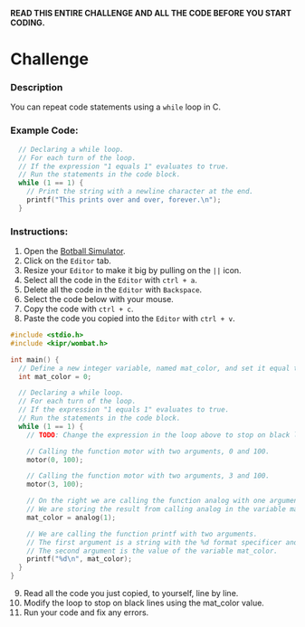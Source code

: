 **READ THIS ENTIRE CHALLENGE AND ALL THE CODE BEFORE YOU START CODING.**

# Challenge

### Description

You can repeat code statements using a `while` loop in C.

### Example Code:

```c
  // Declaring a while loop.
  // For each turn of the loop.
  // If the expression "1 equals 1" evaluates to true.
  // Run the statements in the code block.
  while (1 == 1) {
    // Print the string with a newline character at the end.
    printf("This prints over and over, forever.\n");
  }
```

### Instructions:

1. Open the [Botball Simulator](https://www.botballacademy.org/sim).
2. Click on the `Editor` tab.
3. Resize your `Editor` to make it big by pulling on the `||` icon.
4. Select all the code in the `Editor` with `ctrl + a`.
5. Delete all the code in the `Editor` with `Backspace`.
6. Select the code below with your mouse.
7. Copy the code with `ctrl + c`.
8. Paste the code you copied into the `Editor` with `ctrl + v`.

```c
#include <stdio.h>
#include <kipr/wombat.h>

int main() {
  // Define a new integer variable, named mat_color, and set it equal to 0.
  int mat_color = 0;

  // Declaring a while loop.
  // For each turn of the loop.
  // If the expression "1 equals 1" evaluates to true.
  // Run the statements in the code block.
  while (1 == 1) {
    // TODO: Change the expression in the loop above to stop on black lines.

    // Calling the function motor with two arguments, 0 and 100.
    motor(0, 100);

    // Calling the function motor with two arguments, 3 and 100.
    motor(3, 100);

    // On the right we are calling the function analog with one argument, 1.
    // We are storing the result from calling analog in the variable mat_color.
    mat_color = analog(1);

    // We are calling the function printf with two arguments.
    // The first argument is a string with the %d format specificer and newline.
    // The second argument is the value of the variable mat_color.
    printf("%d\n", mat_color);
  }
}
```

9. Read all the code you just copied, to yourself, line by line.
10. Modify the loop to stop on black lines using the mat_color value.
11. Run your code and fix any errors.
